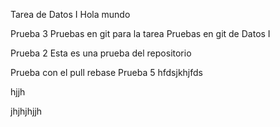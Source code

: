 Tarea de Datos I
Hola mundo

Prueba 3
Pruebas en git para la tarea
Pruebas en git de Datos I

Prueba 2
Esta es una prueba del repositorio

Prueba con el pull rebase
Prueba 5
 hfdsjkhjfds

 hjjh

 jhjhjhjjh

